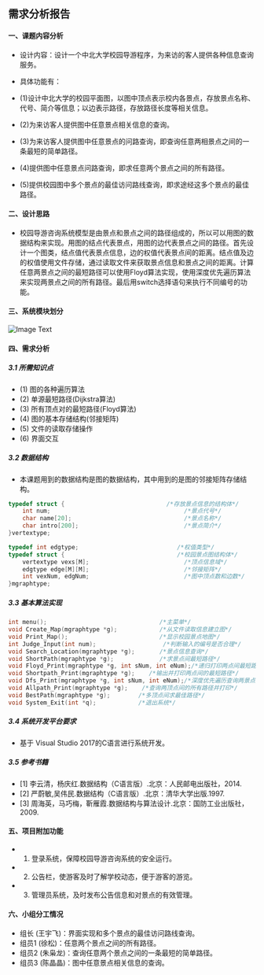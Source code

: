 ## 需求分析报告
#### 一、课题内容分析
* 设计内容：设计一个中北大学校园导游程序，为来访的客人提供各种信息查询服务。
* 具体功能有：
 * (1)设计中北大学的校园平面图，以图中顶点表示校内各景点，存放景点名称、代号、简介等信息；以边表示路径，存放路径长度等相关信息。
 
 * (2)为来访客人提供图中任意景点相关信息的查询。
 
 * (3)为来访客人提供图中任意景点的问路查询，即查询任意两相景点之间的一条最短的简单路径。
 
 * (4)提供图中任意景点问路查询，即求任意两个景点之间的所有路径。
 
 * (5)提供校园图中多个景点的最佳访问路线查询，即求途经这多个景点的最佳路径。
 
#### 二、设计思路
* 校园导游咨询系统模型是由景点和景点之间的路径组成的，所以可以用图的数据结构来实现。用图的结点代表景点，用图的边代表景点之间的路径。首先设计一个图类，结点值代表景点信息，边的权值代表景点间的距离。结点值及边的权值使用文件存储，通过读取文件来获取景点信息和景点之间的距离。计算任意两景点之间的最短路径可以使用Floyd算法实现，使用深度优先遍历算法来实现两景点之间的所有路径。最后用switch选择语句来执行不同编号的功能。

#### 三、系统模块划分
![Image Text](https://raw.github.com/wangyufei1006/Java-Design-patterns/master/Image/11.png)
#### 四、需求分析
##### 3.1 所需知识点
 * (1) 图的各种遍历算法
 * (2) 单源最短路径(Dijkstra算法)
 * (3) 所有顶点对的最短路径(Floyd算法)
 * (4) 图的基本存储结构(邻接矩阵)
 * (5) 文件的读取存储操作
 * (6) 界面交互
 
##### 3.2 数据结构
 * 本课题用到的数据结构是图的数据结构，其中用到的是图的邻接矩阵存储结构。
 
```c
typedef struct {                             /*存放景点信息的结构体*/
	int num;                                      /*景点代号*/
	char name[20];                                /*景点名称*/
	char intro[200];                              /*景点简介*/
}vertextype;

typedef int edgtype;                            /*权值类型*/
typedef struct {                                /*校园景点图结构体*/
	vertextype vexs[M];                           /*顶点信息域*/
	edgtype edge[M][M];                           /*邻接矩阵*/
	int vexNum, edgNum;                           /*图中顶点数和边数*/
}mgraphtype;
```

##### 3.3 基本算法实现
```c
int menu();                                /*主菜单*/
void Create_Map(mgraphtype *g);            /*从文件读取信息建立图*/
void Print_Map();                          /*显示校园景点地图*/
int Judge_Input(int num);                   /*判断输入的编号是否合理*/
void Search_Location(mgraphtype *g);       /*景点信息查询*/
void ShortPath(mgraphtype *g);             /*求景点间最短路径*/
void Floyd_Print(mgraphtype *g, int sNum, int eNum);/*递归打印两点间最短路径*/
void Shortpath_Print(mgraphtype *g);    /*输出并打印两点间的最短路径*/
void Dfs_Print(mgraphtype *g, int sNum, int eNum);/*深度优先遍历查询两景点间所有路径*/
void Allpath_Print(mgraphtype *g);    /*查询两顶点间的所有路径并打印*/
void BestPath(mgraphtype *g);        /*多顶点间求最佳路径*/
void System_Exit(int *q);            /*退出系统*/
```
##### 3.4 系统开发平台要求
* 基于 Visual Studio 2017的C语言进行系统开发。

##### 3.5 参考书籍
* [1] 李云清，杨庆红.数据结构（C语言版）.北京：人民邮电出版社，2014.
* [2] 严蔚敏,吴伟民.数据结构（C语言版）.北京：清华大学出版.1997.
* [3] 周海英，马巧梅，靳雁霞.数据结构与算法设计.北京：国防工业出版社，2009.

#### 五、项目附加功能
* 1. 登录系统，保障校园导游咨询系统的安全运行。
* 2. 公告栏，使游客及时了解学校动态，便于游客的游览。
* 3. 管理员系统，及时发布公告信息和对景点的有效管理。

#### 六、小组分工情况
* 组长  (王宇飞)：界面实现和多个景点的最佳访问路线查询。
* 组员1 (徐松)：任意两个景点之间的所有路径。
* 组员2 (朱枭龙)：查询任意两个景点之间的一条最短的简单路径。
* 组员3 (陈晶晶)：图中任意景点相关信息的查询。
